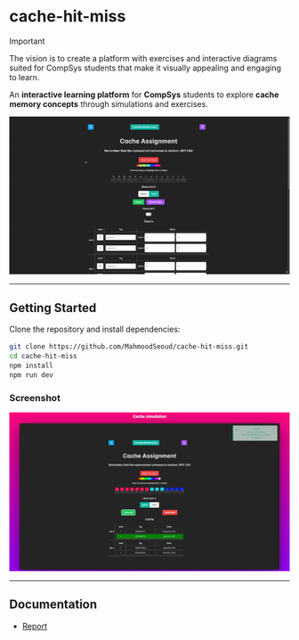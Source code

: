 # **cache-hit-miss**
> [!IMPORTANT] 
> The vision is to create a platform with exercises and
> interactive diagrams suited for CompSys students that
> make it visually appealing and engaging to learn.

An **interactive learning platform** for **CompSys** students to explore **cache memory concepts** through simulations and exercises.  


![Demo](./assets/demo.gif)  

---

## **Getting Started**
Clone the repository and install dependencies:
```sh
git clone https://github.com/MahmoodSeoud/cache-hit-miss.git  
cd cache-hit-miss  
npm install  
npm run dev  
```

### Screenshot
![Screenshot](./assets/demo.jpg)  

---
## **Documentation**
- [Report](./assets/Virsomhedsproject_2023.pdf)
